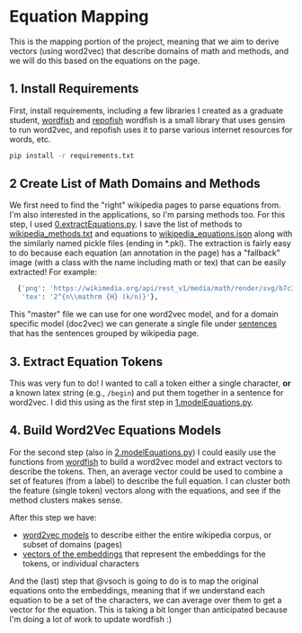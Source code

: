 # Equation Mapping

This is the mapping portion of the project, meaning that we aim to derive vectors (using word2vec)
that describe domains of math and methods, and we will do this based on the equations on the 
page.

## 1. Install Requirements

First, install requirements, including a few libraries I created as a graduate
student, [wordfish](https://vsoch.github.io/2016/2016-wordfish/) and [repofish](https://pypi.org/project/repofish/)
wordfish is a small library that uses gensim to run word2vec, and repofish uses it
to parse various internet resources for words, etc.

```bash
pip install -r requirements.txt
```

## 2 Create List of Math Domains and Methods

We first need to find the "right" wikipedia pages to parse equations from. I'm also interested
in the applications, so I'm parsing methods too. For this step, I used [0.extractEquations.py](0.extractEquations.py).
I save the list of methods to [wikipedia_methods.txt](wikipedia_methods.txt) and equations
to [wikipedia_equations.json](wikipedia_equations.json) along with the similarly named
pickle files (ending in *.pkl). The extraction is fairly easy to do because each equation (an
annotation in the page) has a "fallback" image (with a class with the name including math or tex)
that can be easily extracted! For example:

```python
  {'png': 'https://wikimedia.org/api/rest_v1/media/math/render/svg/b7c3ba47cc5436c389f86a3f617a191d0dbe4877',
   'tex': '2^{n\\mathrm {H} (k/n)}'},
```

This "master" file we can use for one word2vec model, and for a domain specific model (doc2vec)
we can generate a single file under [sentences](sentences) that has the sentences grouped by wikipedia page.

## 3. Extract Equation Tokens

This was very fun to do! I wanted to call a token either a single character, **or** a known
latex string (e.g., `/begin`) and put them together in a sentence for word2vec. I did this using
as the first step in [1.modelEquations.py](1.modelEquations.py).

## 4. Build Word2Vec Equations Models

For the second step (also in [2.modelEquations.py](2.modelEquations.py)) I could 
easily use the functions from [wordfish](https://vsoch.github.io/2016/2016-wordfish/)
to build a word2vec model and extract vectors to describe the tokens. Then, an average
vector could be used to combine a set of features (from a label) to describe the full
equation. I can cluster both the feature (single token) vectors along with the equations,
and see if the method clusters makes sense.

After this step we have:

 - [word2vec models](models) to describe either the entire wikipedia corpus, or subset of domains (pages)
 - [vectors of the embeddings](vectors) that represent the embeddings for the tokens, or individual characters

And the (last) step that @vsoch is going to do is to map the original equations onto the embeddings, meaning
that if we understand each equation to be a set of the characters, we can average over them to get a vector for
the equation. This is taking a bit longer than anticipated because I'm doing a lot of work to update wordfish :)
